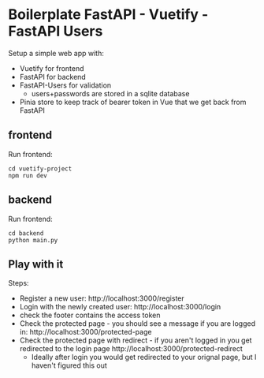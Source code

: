 # Boilerplate FastAPI - Vuetify - FastAPI Users 

Setup a simple web app with:
- Vuetify for frontend
- FastAPI for backend
- FastAPI-Users for validation 
  - users+passwords are stored in a sqlite database
- Pinia store to keep track of bearer token in Vue that we get back from FastAPI 

## frontend

Run frontend:
```
cd vuetify-project
npm run dev
```

## backend

Run frontend:
```
cd backend
python main.py
```

## Play with it

Steps:
- Register a new user: http://localhost:3000/register
- Login with the newly created user: http://localhost:3000/login
- check the footer contains the access token
- Check the protected page - you should see a message if you are logged in: http://localhost:3000/protected-page
- Check the protected page with redirect - if you aren't logged in you get redirected to the login page http://localhost:3000/protected-redirect
  - Ideally after login you would get redirected to your orignal page, but I haven't figured this out